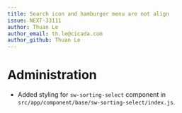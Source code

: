 ```yaml
---
title: Search icon and hamburger menu are not align
issue: NEXT-33111
author: Thuan Le
author_email: th.le@cicada.com
author_github: Thuan Le
---
```

# Administration
* Added styling for `sw-sorting-select` component in `src/app/component/base/sw-sorting-select/index.js`.
